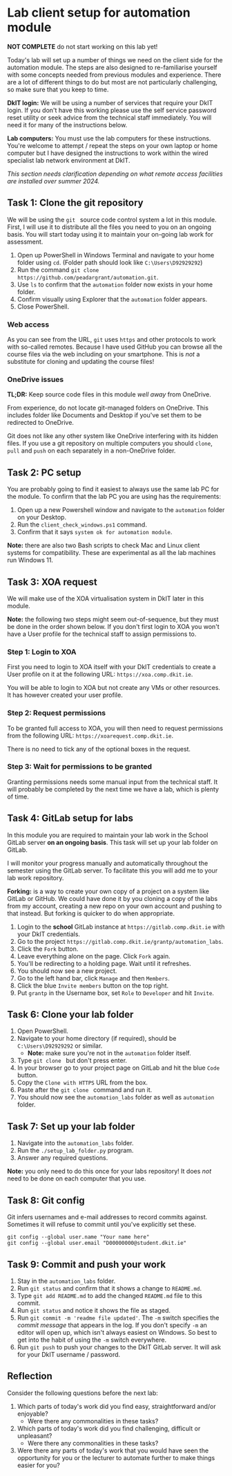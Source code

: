 # Lab client setup for automation module

**NOT COMPLETE** do not start working on this lab yet!

Today's lab will set up a number of things we need on the client side for the automation module.
The steps are also designed to re-familiarise yourself with some concepts needed from previous modules and experience.
There are a lot of different things to do but most are not particularly challenging, so make sure that you keep to time.

**DkIT login:**
We will be using a number of services that require your DkIT login.
If you don't have this working please use the self service password reset utility or seek advice from the technical staff immediately.
You will need it for many of the instructions below.

**Lab computers:**
You must use the lab computers for these instructions.
You're welcome to attempt / repeat the steps on your own laptop or home computer but I have designed the instructions to work within the wired specialist lab network environment at DkIT.

*This section needs clarification depending on what remote access facilities are installed over summer 2024.*


## Task 1: Clone the git repository

We will be using the `git ` source code control system a lot in this module.
First, I will use it to distribute all the files you need to you on an ongoing basis.
You will start today using it to maintain your on-going lab work for assessment.

1. Open up PowerShell in Windows Terminal and navigate to your home folder using `cd`.
   (Folder path should look like  `C:\Users\D92929292`)
2. Run the command `git clone https://github.com/peadargrant/automation.git`.
3. Use `ls` to confirm that the `automation` folder now exists in your home folder.
4. Confirm visually using Explorer that the `automation` folder appears.
5. Close PowerShell.


### Web access

As you can see from the URL, `git` uses `https` and other protocols to work with so-called remotes.
Because I have used GitHub you can browse all the course files via the web including on your smartphone.
This is *not* a substitute for cloning and updating the course files!


### OneDrive issues

**TL;DR:** Keep source code files in this module *well away* from OneDrive.

From experience, do not locate git-managed folders on OneDrive.
This includes folder like Documents and Desktop if you've set them to be redirected to OneDrive.

Git does not like any other system like OneDrive interfering with its hidden files.
If you use a git repository on multiple computers you should `clone`, `pull` and `push` on each separately in a non-OneDrive folder.


## Task 2: PC setup

You are probably going to find it easiest to always use the same lab PC for the module.
To confirm that the lab PC you are using has the requirements:

1. Open up a new Powershell window and navigate to the `automation` folder on your Desktop.
2. Run the `client_check_windows.ps1` command.
3. Confirm that it says `system ok for automation module`.

**Note:**
there are also two Bash scripts to check Mac and Linux client systems for compatibility.
These are experimental as all the lab machines run Windows 11.


## Task 3: XOA request

We will make use of the XOA virtualisation system in DkIT later in this module.

**Note:** the following two steps might seem out-of-sequence, but they must be done in the order shown below.
If you don't first login to XOA you won't have a User profile for the technical staff to assign permissions to.


### Step 1: Login to XOA

First you need to login to XOA itself with your DkIT credentials to create a User profile on it at the following URL:
`https://xoa.comp.dkit.ie`.

You will be able to login to XOA but not create any VMs or other resources.
It has however created your user profile.


### Step 2: Request permissions

To be granted full access to XOA, you will then need to request permissions from the following URL: `https://xoarequest.comp.dkit.ie`.

There is no need to tick any of the optional boxes in the request.


### Step 3: Wait for permissions to be granted

Granting permissions needs some manual input from the technical staff.
It will probably be completed by the next time we have a lab, which is plenty of time.


## Task 4: GitLab setup for labs

In this module you are required to maintain your lab work in the School GitLab server **on an ongoing basis**.
This task will set up your lab folder on GitLab.

I will monitor your progress manually and automatically throughout the semester using the GitLab server.
To facilitate this you will add me to your lab work repository. 

**Forking:** is a way to create your own copy of a project on a system like GitLab or GitHub.
We could have done it by you cloning a copy of the labs from my account, creating a new repo on your own account and pushing to that instead.
But forking is quicker to do when appropriate.

1. Login to the **school** GitLab instance at `https://gitlab.comp.dkit.ie` with your DkIT credentials.
2. Go to the project `https://gitlab.comp.dkit.ie/grantp/automation_labs`.
3. Click the `Fork` button.
4. Leave everything alone on the page. Click `Fork` again.
5. You'll be redirecting to a holding page. Wait until it refreshes.
6. You should now see a new project.
7. Go to the left hand bar, click `Manage` and then `Members`.
8. Click the blue `Invite members` button on the top right.
9. Put `grantp` in the Username box, set `Role` to `Developer` and hit `Invite`.


## Task 6: Clone your lab folder

1. Open PowerShell.
2. Navigate to your home directory (if required), should be `C:\Users\D92929292` or similar.
   - **Note:** make sure you're not in the `automation` folder itself.
3. Type `git clone ` but don't press enter.
4. In your browser go to your project page on GitLab and hit the blue `Code` button.
5. Copy the `Clone with HTTPS` URL from the box.
6. Paste after the `git clone ` command and run it.
7. You should now see the `automation_labs` folder as well as `automation` folder.


## Task 7: Set up your lab folder

1. Navigate into the `automation_labs` folder.
2. Run the `./setup_lab_folder.py` program.
3. Answer any required questions.

**Note:** you only need to do this once for your labs repository!
It does *not* need to be done on each computer that you use. 


## Task 8: Git config

Git infers usernames and e-mail addresses to record commits against.
Sometimes it will refuse to commit until you've explicitly set these.

	git config --global user.name "Your name here"
	git config --global user.email "D00000000@student.dkit.ie"
	


## Task 9: Commit and push your work

1. Stay in the `automation_labs` folder.
2. Run `git status` and confirm that it shows a change to `README.md`.
3. Type `git add README.md` to add the changed `README.md` file to this commit.
4. Run `git status` and notice it shows the file as staged.
5. Run `git commit -m 'readme file updated'`. The `-m` switch specifies the *commit message* that appears in the log. If you don't specify `-m` an editor will open up, which isn't always easiest on Windows. So best to get into the habit of using the `-m` switch everywhere.
6. Run `git push` to push your changes to the DkIT GitLab server. It will ask for your DkIT username / password. 


## Reflection

Consider the following questions before the next lab:

1. Which parts of today's work did you find easy, straightforward and/or enjoyable?
   - Were there any commonalities in these tasks?
2. Which parts of today's work did you find challenging, difficult or unpleasant?
   - Were there any commonalities in these tasks? 
3. Were there any parts of today's work that you would have seen the opportunity for you or the lecturer to automate further to make things easier for you? 
